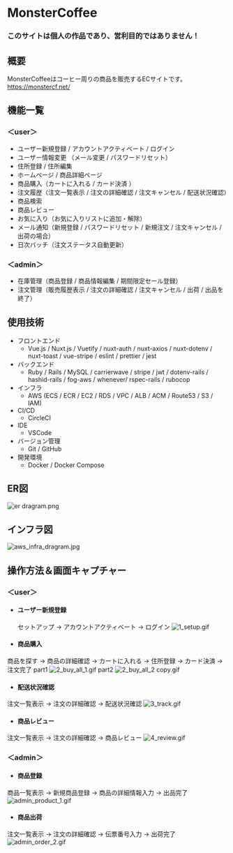 # MonsterCoffee
### このサイトは個人の作品であり、営利目的ではありません！

## 概要  
MonsterCoffeeはコーヒー周りの商品を販売するECサイトです。  
https://monstercf.net/

## 機能一覧  
### ＜user＞  
- ユーザー新規登録 / アカウントアクティベート / ログイン
- ユーザー情報変更 （メール変更 / パスワードリセット）
- 住所登録 / 住所編集　
- ホームページ / 商品詳細ページ
- 商品購入（カートに入れる / カード決済 ）
- 注文履歴（注文一覧表示 / 注文の詳細確認 / 注文キャンセル / 配送状況確認）
- 商品検索
- 商品レビュー
- お気に入り（お気に入りリストに追加・解除）
- メール通知（新規登録 / パスワードリセット / 新規注文 / 注文キャンセル / 出荷の場合）
- 日次バッチ（注文ステータス自動更新）  
### ＜admin＞
- 在庫管理（商品登録 / 商品情報編集 / 期間限定セール登録）
- 注文管理（販売履歴表示 / 注文の詳細確認 / 注文キャンセル / 出荷 / 出品を終了）

## 使用技術
- フロントエンド
    - Vue.js / Nuxt.js / Vuetify / nuxt-auth / nuxt-axios / nuxt-dotenv / nuxt-toast / vue-stripe / eslint / prettier / jest
- バックエンド
    - Ruby / Rails / MySQL / carrierwave / stripe / jwt / dotenv-rails / hashid-rails / fog-aws / whenever/ rspec-rails / rubocop
- インフラ
    - AWS (ECS / ECR / EC2 / RDS / VPC / ALB / ACM / Route53 / S3 / IAM)
- CI/CD
    - CircleCI
- IDE
    - VSCode
- バージョン管理
    - Git / GitHub
- 開発環境
    - Docker / Docker Compose

## ER図  
![er dragram.png](https://s2.loli.net/2022/08/03/PsdnzNhatOvMcGQ.png)

## インフラ図  
![aws_infra_dragram.jpg](https://s2.loli.net/2022/08/03/5hFKWkIN14OYxTt.jpg)

## 操作方法＆画面キャプチャー  
### ＜user＞  
- #### ユーザー新規登録
  セットアップ → アカウントアクティベート → ログイン
  ![1_setup.gif](https://s2.loli.net/2022/08/06/bHF4auAznDUoV3J.gif)

-  #### 商品購入
  商品を探す → 商品の詳細確認 → カートに入れる → 住所登録 → カード決済 → 注文完了
  part1
  ![2_buy_all_1.gif](https://s2.loli.net/2022/08/06/XzJuPLhgGBOdx5R.gif)
  part2
 ![2_buy_all_2 copy.gif](https://s2.loli.net/2022/08/06/WCbUfvNLMJhYj8V.gif)

-  #### 配送状況確認
注文一覧表示 → 注文の詳細確認 → 配送状況確認
![3_track.gif](https://s2.loli.net/2022/08/06/MbPADwxoZ96Ws8O.gif)

-  #### 商品レビュー
注文一覧表示 → 注文の詳細確認 → 商品レビュー
  ![4_review.gif](https://s2.loli.net/2022/08/06/gGlz3MUx7oNKmZA.gif)
  
### ＜admin＞
-  #### 商品登録
商品一覧表示 → 新規商品登録 → 商品の詳細情報入力 → 出品完了
![admin_product_1.gif](https://s2.loli.net/2022/08/06/pBjH2Y4WKX6vhTi.gif)

-  #### 商品出荷
注文一覧表示 → 注文の詳細確認 → 伝票番号入力 → 出荷完了
![admin_order_2.gif](https://s2.loli.net/2022/08/06/n3PsCxOwGmRFpZS.gif)


